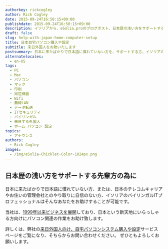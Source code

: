 ```yaml
---
authorkey: rickcogley
author: Rick Cogley
date: 2015-09-24T16:50:15+09:00
publishdate: 2015-09-24T16:50:15+09:00
description: イソリアから、eSolia.proのブログポスト、日本歴の浅い方をサポートする先輩方の為に、外国人向け自宅パソコンシステム購入・設定サービス
draft: false
slug: help-with-japan-home-computer-setup
title: 日本自宅パソコン購入や設定
subtitle: 来日外国人をお助いたします
postsummary: 日本に来たばかりで日本語に慣れていない方を、サポートする方、イソリアのバイリンガルITプロフェッショナルはそんなあなたをお助け致します。
alternatelocales:
  - en-US
tags:
  - PC
  - Mac
  - パソコン
  - マック
  - 印刷
  - 周辺機器
  - Wifi
  - 無線LAN
  - データ転送
  - ITセキュリティ
  - バイリンガル
  - 来日する外国人
  - ホーム パソコン 設定
topics:
  - アナウンス
authors:
  - Rick Cogley
images:
  - /img/eSolia-Chicklet-Color-1024px.png  
---
```


## 日本歴の浅い方をサポートする先輩方の為に

日本に来たばかりで日本語に慣れていない方、または、日本のテレコムキャリアやお住いの管理会社とのやり取りに自信のない方、イソリアのバイリンガルITプロフェッショナルはそんなあなたをお助けすることが可能です。

当社は、[1999年以来ビジネスを展開](/about/)しており、日本という新天地にいらっしゃる方向けにパソコン関連の作業をお助け致します。

詳しくは、弊社の[来日外国人向け、自宅パソコンシステム購入や設定](http://esolia.co.jp/japan-expat-home-setup/)サービス ページをご覧になり、そちらからお問い合わせください。
ぜひともよろしくお願いします。
